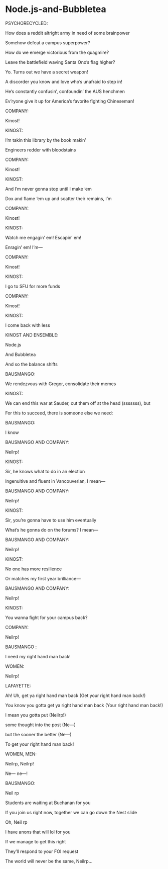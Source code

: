 # Node.js-and-Bubbletea

PSYCHORECYCLED:

How does a reddit altright army in need of some brainpower

Somehow defeat a campus superpower?

How do we emerge victorious from the quagmire?

Leave the battlefield waving Santa Ono’s flag higher?

Yo. Turns out we have a secret weapon!

A discorder you know and love who’s unafraid to step in!

He’s constantly confusin’, confoundin’ the AUS henchmen

Ev’ryone give it up for America’s favorite fighting Chineseman!


COMPANY:

Kinost!


KINOST:

I’m takin this library by the book makin’

Engineers redder with bloodstains


COMPANY:

Kinost!


KINOST:

And I’m never gonna stop until I make ‘em

Dox and flame ‘em up and scatter their remains, I’m


COMPANY:

Kinost!


KINOST:

Watch me engagin’ em! Escapin’ em!

Enragin’ em! I’m—


COMPANY:

Kinost!


KINOST:

I go to SFU for more funds


COMPANY:

Kinost!


KINOST:

I come back with less


KINOST AND ENSEMBLE:

Node.js

And Bubbletea

And so the balance shifts


BAUSMANGO:

We rendezvous with Gregor, consolidate their memes


KINOST:

We can end this war at Sauder, cut them off at the head (sssssss), but

For this to succeed, there is someone else we need:


BAUSMANGO:

I know


BAUSMANGO AND COMPANY:

Neilrp!


KINOST:

Sir, he knows what to do in an election

Ingenuitive and fluent in Vancouverian, I mean—


BAUSMANGO AND COMPANY:

Neilrp!


KINOST:

Sir, you’re gonna have to use him eventually

What’s he gonna do on the forums? I mean—


BAUSMANGO AND COMPANY:

Neilrp!


KINOST:

No one has more resilience

Or matches my first year brilliance—


BAUSMANGO AND COMPANY:

Neilrp!


KINOST:

You wanna fight for your campus back?


COMPANY:

Neilrp!


BAUSMANGO :

I need my right hand man back!


WOMEN:

Neilrp!


LAFAYETTE:                                                        

Ah! Uh, get ya right hand man back (Get your right hand man back!)

You know you gotta get ya right hand man back (Your right hand man back!)


I mean you gotta put (Neilrp!)

some thought into the post (Ne—)

but the sooner the better (Ne—)

To get your right hand man back!


WOMEN, MEN:

Neilrp, Neilrp!

Ne— ne—!


BAUSMANGO:

Neil rp

Students are waiting at Buchanan for you

If you join us right now, together we can go down the Nest slide

Oh, Neil rp

I have anons that will lol for you

If we manage to get this right

They’ll respond to your FOI request

The world will never be the same, Neilrp…

